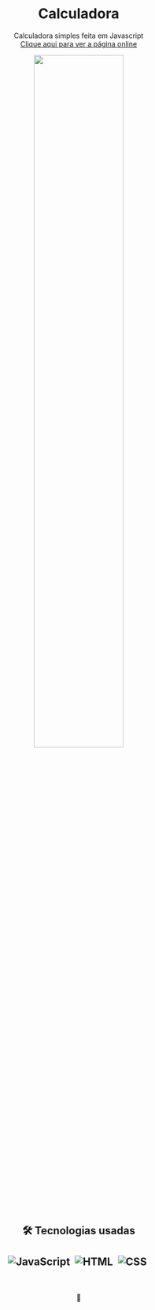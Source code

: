 <div align='center'>
 <h1>Calculadora</h1>
 <p>Calculadora simples feita em Javascript<br> 
  <a href='https://m1guelzinn.github.io/calculadora/'>Clique aqui para ver a página online</a></p>
 <img width='60%' src='itens/imgs/readmeImg.jpg'>
  <div>
   <h2> 🛠 Tecnologias usadas<h2>

   ![JavaScript](https://img.shields.io/badge/-JavaScript-05122A?style=flat&logo=javascript)&nbsp;
   ![HTML](https://img.shields.io/badge/-HTML-05122A?style=flat&logo=HTML5)&nbsp;
   ![CSS](https://img.shields.io/badge/-CSS-05122A?style=flat&logo=CSS3&logoColor=1572B6)&nbsp;

 </div>
</div>
   <br><p align='center'> 🚀 </p>
